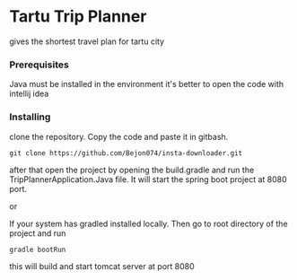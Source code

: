 # Tartu Trip Planner

gives the shortest travel plan for tartu city


### Prerequisites

Java must be installed in the environment
it's better to open the code with intellij idea

### Installing

clone the repository. Copy the code and paste it in gitbash.
```
git clone https://github.com/Bejon074/insta-downloader.git
```
after that open the project by opening the build.gradle and run the TripPlannerApplication.Java
file. It will start the spring boot project at 8080 port.

or

If your system has gradled installed locally. Then go to root directory of the project and run

```
gradle bootRun
```

this will build and start tomcat server at port 8080

